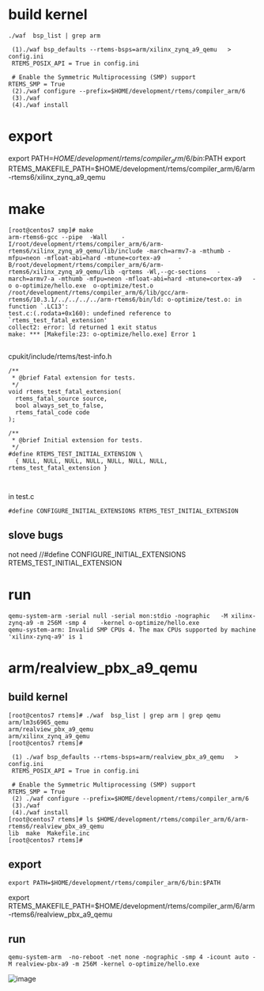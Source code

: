 # build kernel

```
./waf  bsp_list | grep arm

 (1)./waf bsp_defaults --rtems-bsps=arm/xilinx_zynq_a9_qemu   > config.ini
 RTEMS_POSIX_API = True in config.ini
 
 # Enable the Symmetric Multiprocessing (SMP) support
RTEMS_SMP = True
 (2)./waf configure --prefix=$HOME/development/rtems/compiler_arm/6
 (3)./waf 
 (4)./waf install
```

# export 

export PATH=$HOME/development/rtems/compiler_arm/6/bin:$PATH
export RTEMS_MAKEFILE_PATH=$HOME/development/rtems/compiler_arm/6/arm-rtems6/xilinx_zynq_a9_qemu

# make

```
[root@centos7 smp]# make
arm-rtems6-gcc --pipe  -Wall    -I/root/development/rtems/compiler_arm/6/arm-rtems6/xilinx_zynq_a9_qemu/lib/include -march=armv7-a -mthumb -mfpu=neon -mfloat-abi=hard -mtune=cortex-a9     -B/root/development/rtems/compiler_arm/6/arm-rtems6/xilinx_zynq_a9_qemu/lib -qrtems -Wl,--gc-sections   -march=armv7-a -mthumb -mfpu=neon -mfloat-abi=hard -mtune=cortex-a9   -o o-optimize/hello.exe  o-optimize/test.o       
/root/development/rtems/compiler_arm/6/lib/gcc/arm-rtems6/10.3.1/../../../../arm-rtems6/bin/ld: o-optimize/test.o: in function `.LC13':
test.c:(.rodata+0x160): undefined reference to `rtems_test_fatal_extension'
collect2: error: ld returned 1 exit status
make: *** [Makefile:23: o-optimize/hello.exe] Error 1
```

##
cpukit/include/rtems/test-info.h


```
/**
 * @brief Fatal extension for tests.
 */
void rtems_test_fatal_extension(
  rtems_fatal_source source,
  bool always_set_to_false,
  rtems_fatal_code code
);

/**
 * @brief Initial extension for tests.
 */
#define RTEMS_TEST_INITIAL_EXTENSION \
  { NULL, NULL, NULL, NULL, NULL, NULL, NULL, rtems_test_fatal_extension }
  
  
```

in test.c

```
#define CONFIGURE_INITIAL_EXTENSIONS RTEMS_TEST_INITIAL_EXTENSION
```


## slove bugs

not need
//#define CONFIGURE_INITIAL_EXTENSIONS RTEMS_TEST_INITIAL_EXTENSION


# run

```
qemu-system-arm -serial null -serial mon:stdio -nographic   -M xilinx-zynq-a9 -m 256M -smp 4    -kernel o-optimize/hello.exe
qemu-system-arm: Invalid SMP CPUs 4. The max CPUs supported by machine 'xilinx-zynq-a9' is 1
```

# arm/realview_pbx_a9_qemu 

## build kernel

```
[root@centos7 rtems]# ./waf  bsp_list | grep arm | grep qemu
arm/lm3s6965_qemu
arm/realview_pbx_a9_qemu
arm/xilinx_zynq_a9_qemu
[root@centos7 rtems]# 
```

```
 (1) ./waf bsp_defaults --rtems-bsps=arm/realview_pbx_a9_qemu   > config.ini
 RTEMS_POSIX_API = True in config.ini
 
 # Enable the Symmetric Multiprocessing (SMP) support
RTEMS_SMP = True
 (2) ./waf configure --prefix=$HOME/development/rtems/compiler_arm/6
 (3)./waf 
 (4)./waf install
[root@centos7 rtems]# ls $HOME/development/rtems/compiler_arm/6/arm-rtems6/realview_pbx_a9_qemu 
lib  make  Makefile.inc
[root@centos7 rtems]# 
```


## export 

    export PATH=$HOME/development/rtems/compiler_arm/6/bin:$PATH

   export RTEMS_MAKEFILE_PATH=$HOME/development/rtems/compiler_arm/6/arm-rtems6/realview_pbx_a9_qemu

## run

```
qemu-system-arm  -no-reboot -net none -nographic -smp 4 -icount auto -M realview-pbx-a9 -m 256M -kernel o-optimize/hello.exe
```


![image](https://github.com/magnate3/rtems-app/blob/main/example/smp/pic/smp.png)